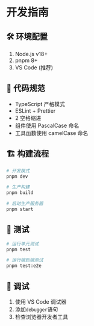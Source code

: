 # 开发指南

## 🛠️ 环境配置

1. Node.js v18+
2. pnpm 8+
3. VS Code (推荐)

## 📝 代码规范

- TypeScript 严格模式
- ESLint + Prettier
- 2 空格缩进
- 组件使用 PascalCase 命名
- 工具函数使用 camelCase 命名

## 🏗️ 构建流程

```bash
# 开发模式
pnpm dev

# 生产构建
pnpm build

# 启动生产服务器
pnpm start
```

## 🧪 测试

```bash
# 运行单元测试
pnpm test

# 运行端到端测试
pnpm test:e2e
```

## 🐛 调试

1. 使用 VS Code 调试器
2. 添加`debugger`语句
3. 检查浏览器开发者工具
